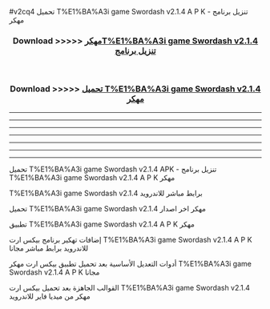 #v2cq4 تحميل T%E1%BA%A3i game Swordash v2.1.4 A P K - تنزيل برنامج مهكر



<div align="center">
<h3>Download >>>>> <a href="https://runaway1.web.app/?sq=T%E1%BA%A3i game Swordash v2.1.4">مهكرT%E1%BA%A3i game Swordash v2.1.4 تنزيل برنامج</a></h3><br>

<h3>Download >>>>> <a href="https://runaway1.web.app/?sq=T%E1%BA%A3i game Swordash v2.1.4">تحميل T%E1%BA%A3i game Swordash v2.1.4 مهكر</a></h3>
</div>


----------------------------------------------------------

----------------------------------------------------------

----------------------------------------------------------

----------------------------------------------------------

----------------------------------------------------------

----------------------------------------------------------

----------------------------------------------------------

تحميل T%E1%BA%A3i game Swordash v2.1.4 APK - تنزيل برنامج T%E1%BA%A3i game Swordash v2.1.4 A P K مهكر

T%E1%BA%A3i game Swordash v2.1.4 برابط مباشر للاندرويد

تحميل T%E1%BA%A3i game Swordash v2.1.4 مهكر اخر اصدار

تطبيق T%E1%BA%A3i game Swordash v2.1.4 A P K مهكر

إضافات تهكير برنامج بيكس ارت T%E1%BA%A3i game Swordash v2.1.4 A P K للاندرويد برابط مباشر مجانا

أدوات التعديل الأساسية بعد تحميل تطبيق بيكس ارت مهكر T%E1%BA%A3i game Swordash v2.1.4 A P K مجانا

القوالب الجاهزة بعد تحميل بيكس ارت T%E1%BA%A3i game Swordash v2.1.4 مهكر من ميديا فاير للاندرويد


